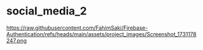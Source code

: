 # social_media_2


https://raw.githubusercontent.com/FahimSaki/Firebase-Authentication/refs/heads/main/assets/project_images/Screenshot_1731178247.png
